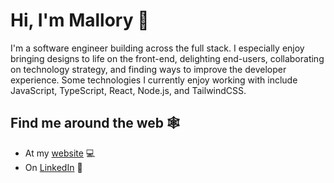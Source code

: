 # Hi, I'm Mallory 👋

I'm a software engineer building across the full stack. I especially enjoy bringing designs to life on the front-end, delighting end-users, collaborating on technology strategy, and finding ways to improve the developer experience. Some technologies I currently enjoy working with include JavaScript, TypeScript, React, Node.js, and TailwindCSS.

## Find me around the web 🕸️
- At my <a href="https://mallory-leewong.webflow.io/">website</a> 💻
- On <a href="https://www.linkedin.com/in/malloryleewong//">LinkedIn</a> 🌊
